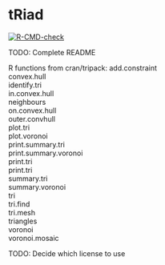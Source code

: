 # tRiad
<!-- badges: start -->
  [![R-CMD-check](https://github.com/ZeroDawn0D/triad/actions/workflows/R-CMD-check.yaml/badge.svg)](https://github.com/ZeroDawn0D/triad/actions/workflows/R-CMD-check.yaml)
<!-- badges: end -->

TODO: Complete README

R functions from cran/tripack:
add.constraint           
convex.hull             
identify.tri           
in.convex.hull        
neighbours          
on.convex.hull     
outer.convhull   
plot.tri       
plot.voronoi  
print.summary.tri        
print.summary.voronoi   
print.tri              
print.tri            
summary.tri         
summary.voronoi    
tri               
tri.find         
tri.mesh        
triangles      
voronoi      
voronoi.mosaic

TODO: Decide which license to use
